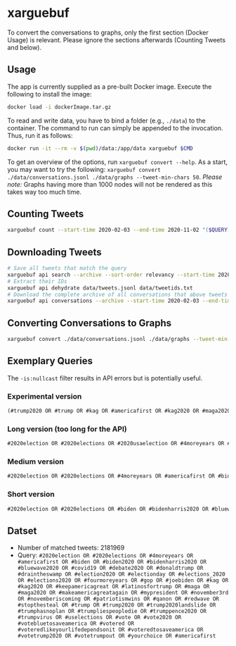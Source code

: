 # xarguebuf

To convert the conversations to graphs, only the first section (Docker Usage) is relevant.
Please ignore the sections afterwards (Counting Tweets and below).

## Usage

The app is currently supplied as a pre-built Docker image.
Execute the following to install the image:

```sh
docker load -i dockerImage.tar.gz
```

To read and write data, you have to bind a folder (e.g., `./data`) to the container.
The command to run can simply be appended to the invocation.
Thus, run it as follows:

```sh
docker run -it --rm -v $(pwd)/data:/app/data xarguebuf $CMD
```

To get an overview of the options, run `xarguebuf convert --help`.
As a start, you may want to try the following: `xarguebuf convert ./data/conversations.jsonl ./data/graphs --tweet-min-chars 50`.
_Please note:_ Graphs having more than 1000 nodes will not be rendered as this takes way too much time.

## Counting Tweets

```sh
xarguebuf count --start-time 2020-02-03 --end-time 2020-11-02 "($QUERY) -is:retweet -is:reply -is:quote is:verified lang:en"
```

## Downloading Tweets

```sh
# Save all tweets that match the query
xarguebuf api search --archive --sort-order relevancy --start-time 2020-02-03 --end-time 2020-11-02 --minimal-fields --limit 500 --max-results 100 "($QUERY) -is:retweet -is:reply -is:quote is:verified lang:en" data/tweets.jsonl
# Extract their IDs
xarguebuf api dehydrate data/tweets.jsonl data/tweetids.txt
# Download the complete archive of all conversations that above tweets are part of
xarguebuf api conversations --archive --start-time 2020-02-03 --end-time 2020-11-02 data/tweetsids.txt data/conversations.jsonl
```

## Converting Conversations to Graphs

```sh
xarguebuf convert ./data/conversations.jsonl ./data/graphs --tweet-min-chars 50 --tweet-min-interactions 0 --graph-min-depth 1
```

## Exemplary Queries

The `-is:nullcast` filter results in API errors but is potentially useful.

### Experimental version

```txt
(#trump2020 OR #trump OR #kag OR #americafirst OR #kag2020 OR #maga2020 OR #trump2020landslide OR #donaldtrump OR #mypresident) OR (#bidenharris2020 OR #joebiden OR #biden2020 OR #demconvention OR #dembate OR #democrats OR #yanggang OR #biden OR #votetrumpout) OR (#wwg1wga OR #stopthesteal OR #qanon OR #dobbs) OR (#vote OR #election2020 OR #debates2020 OR #2020election OR #november3rd OR #novemberiscoming OR #elections_2020 OR #2020elections OR #uselections)
```

### Long version (too long for the API)

```txt
#2020election OR #2020elections OR #2020usaelection OR #4moreyears OR #americafirst OR #biden OR #biden2020 OR #bidencorruption OR #bidencrimefamiily OR #bidencrimefamily OR #bidenharris2020 OR #blexit OR #bluewave2020 OR #covid19 OR #debate2020 OR #donaldtrump OR #draintheswamp OR #election2020 OR #electionday OR #elections_2020 OR #elections2020 OR #fourmoreyears OR #gop OR #hunterbidenlaptop OR #joebiden OR #kag OR #kag2020 OR #keepamericagreat OR #latinosfortrump OR #maga OR #maga2020 OR #maga2020landslidevictory OR #makeamericagreatagain OR #michigan OR #miga OR #mypresident OR #november3rd OR #novemberiscoming OR #patriotismwins OR #pennsylvania OR #qanon OR #redwave OR #restart_opposition OR #sleepyjoe OR #stopthesteal OR #trump OR #trump2020 OR #trump2020landslide OR #trump2020landslidevictory OR #trump2020nowmorethanever OR #trump2020tosaveamerica OR #trumphasnoplan OR #trumplandslidevictory2020 OR #trumpliespeopledie OR #trumppence2020 OR #trumprally OR #trumptaxreturns OR #trumpvirus OR #usa OR #uselections OR #vote OR #vote2020 OR #votebluetosaveamerica OR #votered OR #voteredlikeyourlifedependsonit OR #voteredtosaveamerica OR #voteredtosaveamerica2020 OR #votetrump2020 OR #votetrumpout OR #walkaway OR #wwg1wga OR #yourchoice
```

### Medium version

```txt
#2020election OR #2020elections OR #4moreyears OR #americafirst OR #biden OR #biden2020 OR #bidenharris2020 OR #bluewave2020 OR #covid19 OR #debate2020 OR #donaldtrump OR #draintheswamp OR #election2020 OR #electionday OR #elections_2020 OR #elections2020 OR #fourmoreyears OR #gop OR #joebiden OR #kag OR #kag2020 OR #keepamericagreat OR #latinosfortrump OR #maga OR #maga2020 OR #makeamericagreatagain OR #mypresident OR #november3rd OR #novemberiscoming OR #patriotismwins OR #qanon OR #redwave OR #stopthesteal OR #trump OR #trump2020 OR #trump2020landslide OR #trumphasnoplan OR #trumpliespeopledie OR #trumppence2020 OR #trumpvirus OR #uselections OR #vote OR #vote2020 OR #votebluetosaveamerica OR #votered OR #voteredlikeyourlifedependsonit OR #voteredtosaveamerica OR #votetrump2020 OR #votetrumpout OR #yourchoice OR #americafirst
```

### Short version

```txt
#2020election OR #2020elections OR #biden OR #bidenharris2020 OR #bluewave2020 OR #donaldtrump OR #election2020 OR #mypresident OR #november3rd OR #novemberiscoming OR #trump OR #trump2020 OR #trumphasnoplan OR #trumpliespeopledie OR #trumptaxreturns OR #trumpvirus OR #uselections OR #vote OR #votebluetosaveamerica OR #voteredlikeyourlifedependsonit OR #votetrumpout OR #yourchoice
```

## Datset

- Number of matched tweets: 2181969
- Query: `#2020election OR #2020elections OR #4moreyears OR #americafirst OR #biden OR #biden2020 OR #bidenharris2020 OR #bluewave2020 OR #covid19 OR #debate2020 OR #donaldtrump OR #draintheswamp OR #election2020 OR #electionday OR #elections_2020 OR #elections2020 OR #fourmoreyears OR #gop OR #joebiden OR #kag OR #kag2020 OR #keepamericagreat OR #latinosfortrump OR #maga OR #maga2020 OR #makeamericagreatagain OR #mypresident OR #november3rd OR #novemberiscoming OR #patriotismwins OR #qanon OR #redwave OR #stopthesteal OR #trump OR #trump2020 OR #trump2020landslide OR #trumphasnoplan OR #trumpliespeopledie OR #trumppence2020 OR #trumpvirus OR #uselections OR #vote OR #vote2020 OR #votebluetosaveamerica OR #votered OR #voteredlikeyourlifedependsonit OR #voteredtosaveamerica OR #votetrump2020 OR #votetrumpout OR #yourchoice OR #americafirst`
